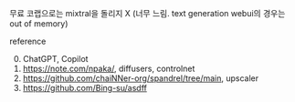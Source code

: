 무료 코랩으로는 mixtral을 돌리지 X (너무 느림. text generation webui의 경우는 out of memory)

reference

0) ChatGPT, Copilot
1) https://note.com/npaka/, diffusers, controlnet
2) https://github.com/chaiNNer-org/spandrel/tree/main, upscaler
3) https://github.com/Bing-su/asdff
